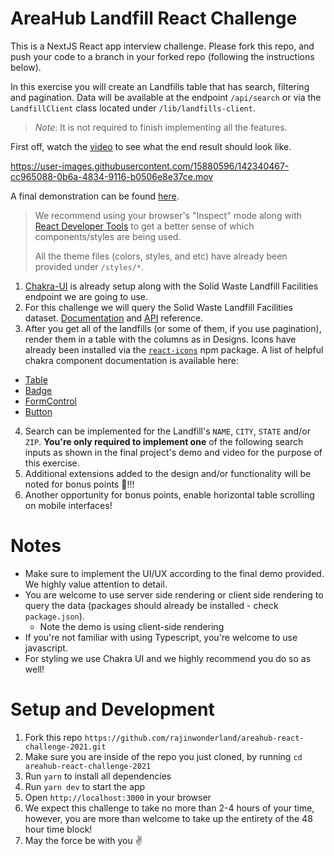 # AreaHub Landfill React Challenge

This is a NextJS React app interview challenge. Please fork this repo, and push your code to a branch in your forked repo (following the instructions below).

In this exercise you will create an Landfills table that has search, filtering and pagination. Data will be available at the endpoint `/api/search` or via the `LandfillClient` class located under `/lib/landfills-client`.

> _Note_: It is not required to finish implementing all the features.

First off, watch the [video](https://youtu.be/cScpqR9ezfE) to see what the end result should look like.

https://user-images.githubusercontent.com/15880596/142340467-cc965088-0b6a-4834-9116-b0506e8e37ce.mov

A final demonstration can be found [here](https://landfill-frontend-challenge.vercel.app/). 

> We recommend using your browser's "Inspect" mode along with [React Developer Tools](https://chrome.google.com/webstore/detail/react-developer-tools/fmkadmapgofadopljbjfkapdkoienihi?hl=en) to get a better sense of which components/styles are being used. 
>
> All the theme files (colors, styles, and etc) have already been provided under `/styles/*`.

1. [Chakra-UI](https://chakra-ui.com/) is already setup along with the Solid Waste Landfill Facilities endpoint we are going to use.
2. For this challenge we will query the Solid Waste Landfill Facilities dataset. [Documentation](https://hifld-geoplatform.opendata.arcgis.com/datasets/solid-waste-landfill-facilities/explore?location=2.636237%2C-23.657176%2C2.51) and [API](https://services1.arcgis.com/Hp6G80Pky0om7QvQ/ArcGIS/rest/services/Solid_Waste_Landfill_Facilities/FeatureServer/0/query) reference.
3. After you get all of the landfills (or some of them, if you use pagination), render them in a table with the columns as in Designs. Icons have already been installed via the [`react-icons`](https://react-icons.github.io/react-icons) npm package. A list of helpful chakra component documentation is available here:
  - [Table](https://chakra-ui.com/docs/data-display/table)
  - [Badge](https://chakra-ui.com/docs/data-display/badge)
  - [FormControl](https://chakra-ui.com/docs/form/form-control)
  - [Button](https://chakra-ui.com/docs/form/button)
4. Search can be implemented for the Landfill's `NAME`, `CITY`, `STATE` and/or `ZIP`. __You're only required to implement one__ of the following search inputs as shown in the final project's demo and video for the purpose of this exercise.
5. Additional extensions added to the design and/or functionality will be noted for bonus points 🎉!!!
6. Another opportunity for bonus points, enable horizontal table scrolling on mobile interfaces!

# Notes

- Make sure to implement the UI/UX according to the final demo provided. We highly value attention to detail.
- You are welcome to use server side rendering or client side rendering to query the data (packages should already be installed - check `package.json`).
  - Note the demo is using client-side rendering
- If you're not familiar with using Typescript, you're welcome to use javascript.
- For styling we use Chakra UI and we highly recommend you do so as well!

# Setup and Development

1. Fork this repo `https://github.com/rajinwonderland/areahub-react-challenge-2021.git`
2. Make sure you are inside of the repo you just cloned, by running `cd areahub-react-challenge-2021`
3. Run `yarn` to install all dependencies
4. Run `yarn dev` to start the app
5. Open `http://localhost:3000` in your browser
6. We expect this challenge to take no more than 2-4 hours of your time, however, you are more than welcome to take up the entirety of the 48 hour time block!
7. May the force be with you ✌️
